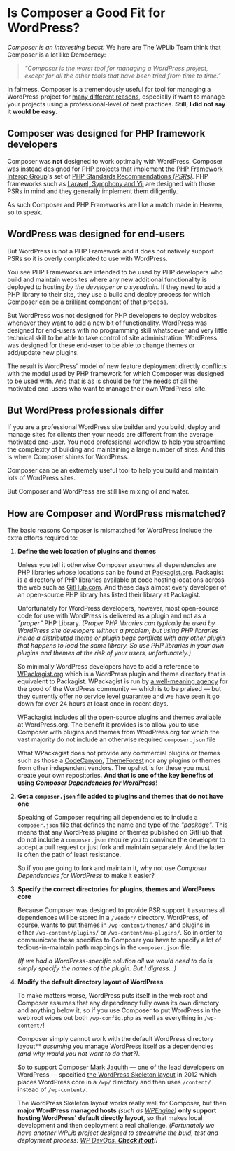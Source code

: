 # Is Composer a Good Fit for WordPress?
_Composer is an interesting beast._  We here are The WPLib Team think that Composer is a lot like Democracy:


>  _"Composer is the worst tool for managing a WordPress project, except for all the other tools that have been tried from time to time."_

In fairness, Composer is a tremendously useful for tool for managing a WordPress project for
[many different reasons](http://blog.nelm.io/2011/12/composer-part-1-what-why/), especially if 
want to manage your projects using a professional-level of best practices. **Still, I did not say it would be easy.**
 
## Composer was designed for PHP framework developers
Composer was **not** designed to work optimally with WordPress. Composer was instead designed for PHP projects that implement the [PHP Framework Interop Group](http://www.php-fig.org/psr/)'s set of [PHP Standards Recommendations _(PSRs)_](http://www.php-fig.org/psr/). PHP frameworks such as [Laravel, Symphony and Yii](http://noeticforce.com/best-php-frameworks-for-modern-web-development) are designed with those PSRs in mind and they generally implement them diligently. 

As such Composer and PHP Frameworks are like a match made in Heaven, so to speak.

## WordPress was designed for end-users
 
But WordPress is not a PHP Framework and it does not natively support PSRs so it is overly complicated to use with WordPress. 

You see PHP Frameworks are intended to be used by PHP developers who build and maintain websites where any new additional functionality is deployed to hosting _by the developer or a sysadmin._ If they need to add a PHP library to their site, they use a build and deploy process for which Composer can be a brilliant component of that process.

But WordPress was not designed for PHP developers to deploy websites whenever they want to add a new bit of functionality. WordPress was designed for end-users with no programming skill whatsoever and very little technical skill to be able to take control of site administration. WordPress was designed for these end-user to be able to change themes or add/update new plugins. 

The result is WordPress' model of new feature deployment directly conflicts with the model used by PHP framework for which Composer was designed to be used with. And that is as is should be for the needs of all the motivated end-users who want to manage their own WordPress' site.

## But WordPress professionals differ
If you are a professional WordPress site builder and you build, deploy and manage sites for clients then your needs are different from the average motivated end-user. You need professional workflow to help you streamline the complexity of building and maintaining a large number of sites.  And this is where Composer shines for WordPress.  

Composer can be an extremely useful tool to help you build and maintain lots of WordPress sites.

But Composer and WordPress are still like mixing oil and water.
 
## How are Composer and WordPress mismatched?

The basic reasons Composer is mismatched for WordPress include the extra efforts required to:

1. **Define the web location of plugins and themes**

	Unless you tell it otherwise Composer assumes all dependencies are PHP libraries whose locations can be found at [Packagist.org](http://packagist.org). Packagist is a directory of PHP libraries available at code hosting locations across the web such as [GitHub.com](http://github.com). And these days almost every developer of an open-source PHP library has listed their library at Packagist. 

	Unfortunately for WordPress developers, however, most open-source code for use with WordPress is delivered as a plugin and not as a _"proper"_ PHP Library. _(Proper PHP libraries can typically be used by WordPress site developers without a problem, but using PHP libraries inside a distributed theme or plugin begs conflicts with any other plugin that happens to load the same library. So use PHP libraries in your own plugins and themes at the risk of your users, unfortunately.)_ 
	
	So minimally WordPress developers have to add a reference to [WPackagist.org](https:/wpackagist.org) which is a WordPress plugin and theme directory that is equivalent to Packagist. WPackagist is run by [a well-meaning agency](https://outlandish.com/) for the good of the WordPress community &mdash; which is to be praised &mdash; but they [currently offer no service level guarantee](https://outlandish.com/projects/wpackagist/) and we have seen it go down for over 24 hours at least once in recent days.

	WPackagist includes all the open-source plugins and themes available at WordPress.org. The benefit it provides is to allow you to use Composer with plugins and themes from WordPress.org for which the vast majority do not include an otherwise required `composer.json` file 
	
	What WPackagist does not provide any commercial plugins or themes such as those a [CodeCanyon](https://codecanyon.net/), [ThemeForest](https://themeforest.net/) nor any plugins or themes from other independent vendors. The upshot is for these you must create your own repositories. **And that is one of the key benefits of using _Composer Dependencies for WordPress_**!

1. **Get a `composer.json` file added to plugins and themes that do not have one**

	Speaking of Composer requiring all dependencies to include a `composer.json` file that defines the name and type of the _"package"_. This means that any WordPress plugins or themes published on GitHub that do not include a `composer.json` require you to convince the developer to accept a pull request or just fork and maintain separately. And the latter is often the path of least resistance.  

	So if you are going to fork and maintain it, why not use _Composer Dependencies for WordPress_ to make it easier?

1. **Specify the correct directories for plugins, themes and WordPress core**

    Because Composer was designed to provide PSR support it assumes all dependences will be stored in a `/vendor/` directory.  WordPress, of course, wants to put themes in `/wp-content/themes/` and plugins in either `/wp-content/plugins/` or `/wp-content/mu-plugins/`.  So in order to communicate these specifics to Composer you have to specify a lot of tedious-in-maintain path mappings in the `composer.json` file. 

	_(If we had a WordPress-specific solution all we would need to do is simply specify the names of the plugin. But I digress...)_

1. **Modify the default directory layout of WordPress**

	To make matters worse, WordPress puts itself in the web root and Composer assumes that any dependency fully owns its own directory and anything below it, so if you use Composer to put WordPress in the web root wipes out both `/wp-config.php` as well as everything in `/wp-content/`!

	Composer simply cannot work with the default WordPress directory layout** _assuming_ you manage WordPress itself as a dependencies _(and why would you not want to do that?)_.  
	
	
	So to support Composer [Mark Jaquith](http://markjaquith.com/) &mdash; one of the lead developers on WordPress  &mdash; specified [the WordPress Skeleton layout](https://markjaquith.wordpress.com/2012/05/26/wordpress-skeleton/) in 2012 which places WordPress core in a `/wp/` directory and then uses `/content/` instead of `/wp-content/`.  
	
	The  WordPress Skeleton layout works really well for Composer, but then **major WordPress managed hosts** _(such as [_WPEngine_](https://wpengine.com/))_ **only support hosting WordPress' default directly layout**, so that makes local development and then deployment a real challenge. _(Fortunately we have another WPLib project designed to streamline the buid, test and deployment process: [_WP DevOps_. **_Check it out_**](/wplib/wp-devops)!)_



